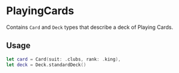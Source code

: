 # PlayingCards

Contains `Card` and `Deck` types that describe a deck of Playing Cards.

## Usage

```swift
let card = Card(suit: .clubs, rank: .king),
let deck = Deck.standardDeck()
```
